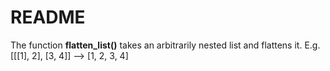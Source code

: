 # README

The function **flatten_list()** takes an arbitrarily nested list and flattens it. E.g. [[[1], 2], [3, 4]] --> [1, 2, 3, 4]
